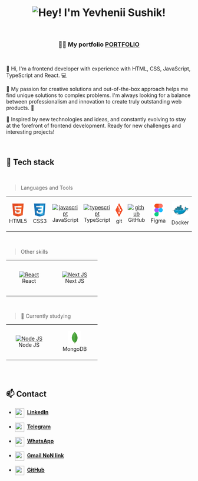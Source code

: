 <h1 align="center">
  <img src="https://readme-typing-svg.herokuapp.com?font=Arial&weight=900&size=40&duration=3000&pause=600&color=F7F7F7&center=true&vCenter=true&random=false&width=435&lines=Hey!++%F0%9F%91%BB;I'm+Yevhenii+Sushik!" alt="Hey! I'm Yevhenii Sushik!"/></a>
</h1>

<br/>

<div align="center">
  
 ### 🧑‍💻 My portfolio [PORTFOLIO]() 
 
</div>
 
<br/>

<p>👋 Hi, I'm a frontend developer with experience with HTML, CSS, JavaScript, TypeScript and React. 💻
  
🌟 My passion for creative solutions and out-of-the-box approach helps me find unique solutions to complex problems. I'm always looking for a balance between professionalism and innovation to create truly outstanding web products. 🚀

🎨 Inspired by new technologies and ideas, and constantly evolving to stay at the forefront of frontend development. Ready for new challenges and interesting projects!</p>

<br>


<h2 align="left">🚀 Tech stack</h2>

<br>

> Languages and Tools

<table width='100%'>
    <td align="center" width="110" height="90">
      <a href="#">
        <img src="https://github.com/devicons/devicon/blob/master/icons/html5/html5-original.svg" width="36" height="36" alt="Html5" />
      </a>
      <br>HTML5
    </td>
    <td align="center" width="110" height="90"> 
      <a href="#" >
        <img src="https://github.com/devicons/devicon/blob/master/icons/css3/css3-original.svg" width="36" height="36" alt="css3" />
      </a>
      <br>CSS3
    </td>
    <td align="center" width="110" height="90">
      <a href="#">
        <img src="https://brandeps.com/logo-download/J/JavaScript-logo-vector-01.svg" width="36" height="36" alt="javascript" />
      </a>
      <br>JavaScript
    </td>
    <td align="center" width="110" height="90">
      <a href="#">
        <img src="https://brandeps.com/logo-download/T/Typescript-logo-vector-02.svg" width="36" height="36" alt="typescript" />
      </a>
      <br>TypeScript
    </td>
    <td align="center" width="110" height="90">
      <a href="#">
        <img src="https://raw.githubusercontent.com/devicons/devicon/1119b9f84c0290e0f0b38982099a2bd027a48bf1/icons/git/git-original.svg" width="36" height="36" alt="git" />
      </a>
      <br>git
    </td>
    <td align="center" width="110" height="90"> 
      <a href="#" >
        <img src="https://brandeps.com/icon-download/G/Github-icon-vector-02.svg" width="42" height="42" alt="github" />
      </a>
      <br>GitHub
    </td>
      <td align="center" width="110" height="90">
      <a href="#debabin-stack" >
        <img src="https://raw.githubusercontent.com/devicons/devicon/1119b9f84c0290e0f0b38982099a2bd027a48bf1/icons/figma/figma-original.svg" width="34" height="34" alt="figma" />
      </a>
      <br>Figma
    </td>
    <td align="center" width="110" height="90"> 
      <a href="#debabin-stack" >
        <img src="https://github.com/devicons/devicon/blob/master/icons/docker/docker-original.svg" width="45" height="45" alt="docker" />
      </a>
      <br>Docker
    </td>
  </tr> 
</table><br>


> Other skills

<table width='100%'>
  <tr>
   <td align="center" width="110" height="90">
      <a href="#">
        <img src="https://techstack-generator.vercel.app/react-icon.svg" width="36" height="36" alt="React" />
      </a>
      <br>React 
    </td>
      <td align="center" width="110" height="90">
      <a href="#" >
        <img src="https://raw.githubusercontent.com/samfromaway/samfromaway/master/.github/images/nextjs.png" width="36" height="36" alt="Next JS" />
      </a>
      <br>Next JS
    </td>
  </tr> 
</table><br>


>🌱 Currently studying

<table width='100%'>
  <tr>
    <td align="center" width="110" height="90"> 
      <a href="#" >
        <img src="https://brandeps.com/icon-download/N/Nodejs-icon-vector-02.svg" width="36" height="36" alt="Node JS" />
      </a>
      <br>Node JS
    </td>
    <td align="center" width="110" height="90">
      <a href="#" >
        <img src="https://github.com/devicons/devicon/blob/master/icons/mongodb/mongodb-original.svg" width="36" height="36" alt="Mongo DB" />
      </a>
      <br>MongoDB
    </td>
  </tr>
</table>


<br>
<br>



## 📫 Contact

- <img align="center" src="https://brandeps.com/icon-download/L/Linkedin-icon-vector-13.svg" width="25" height="25"/>  **[LinkedIn](https://www.linkedin.com/in/yevhenii-sushik)**
  
- <img align="center" src="https://brandeps.com/logo-download/T/Telegram-logo-vector-01.svg" width="25" height="25"/>  **[Telegram](https://t.me/yevhenii_sushik)**
  
- <img align="center" src="https://brandeps.com/logo-download/T/Telegram-logo-vector-01.svg" width="25" height="25"/>  **[WhatsApp](https://wa.me/380975255423)**
  
- <img align="center" src="https://brandeps.com/logo-download/G/Gmail-logo-vector-01.svg" width="25" height="25"/>  **[Gmail NoN link](yevhenii.sushik@gmsil.com)**
  
- <img align="center" src="https://brandeps.com/icon-download/G/Github-icon-vector-02.svg" width="25" height="25"/>  **[GitHub](https://github.com/yevhenii-sushik)**
  
<br>



































































